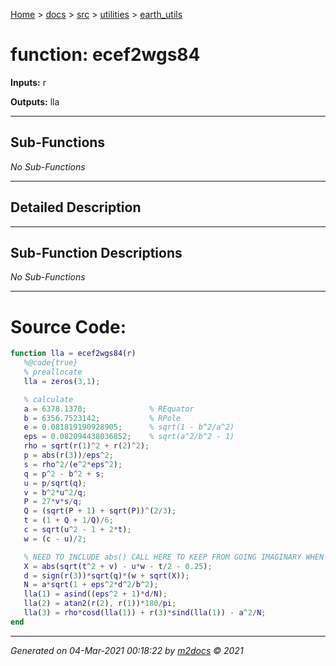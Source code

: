[Home](../../../index.md) > [docs](../../../docs_index.md) > [src](../../src_index.md) > [utilities](../utilities_index.md) > [earth_utils](earth_utils_index.md)  


# function: ecef2wgs84



**Inputs:** r

**Outputs:** lla

 ***

## Sub-Functions

*No Sub-Functions*

 ***

## Detailed Description



 ***

## Sub-Function Descriptions

*No Sub-Functions*

 
 *** 

# Source Code:

 ```matlab 
 function lla = ecef2wgs84(r)
    %@code{true}
    % preallocate
    lla = zeros(3,1);

    % calculate
    a = 6378.1370;              % REquator
    b = 6356.7523142;           % RPole
    e = 0.081819190928905;      % sqrt(1 - b^2/a^2)
    eps = 0.082094438036852;    % sqrt(a^2/b^2 - 1)
    rho = sqrt(r(1)^2 + r(2)^2);
    p = abs(r(3))/eps^2;
    s = rho^2/(e^2*eps^2);
    q = p^2 - b^2 + s;
    u = p/sqrt(q);
    v = b^2*u^2/q;
    P = 27*v*s/q;
    Q = (sqrt(P + 1) + sqrt(P))^(2/3);
    t = (1 + Q + 1/Q)/6;
    c = sqrt(u^2 - 1 + 2*t);
    w = (c - u)/2;

    % NEED TO INCLUDE abs() CALL HERE TO KEEP FROM GOING IMAGINARY WHEN r(3)~0
    X = abs(sqrt(t^2 + v) - u*w - t/2 - 0.25);
    d = sign(r(3))*sqrt(q)*(w + sqrt(X));
    N = a*sqrt(1 + eps^2*d^2/b^2);
    lla(1) = asind((eps^2 + 1)*d/N);
    lla(2) = atan2(r(2), r(1))*180/pi;
    lla(3) = rho*cosd(lla(1)) + r(3)*sind(lla(1)) - a^2/N;
end 
``` 
 
***

*Generated on 04-Mar-2021 00:18:22 by [m2docs](https://github.com/crgnam-research/m2docs) © 2021*
